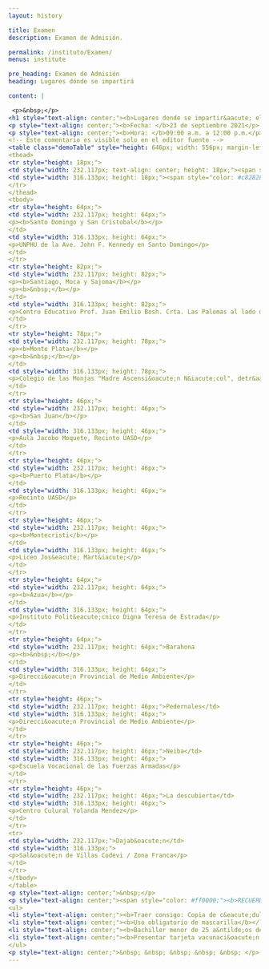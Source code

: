 ```yaml
---
layout: history

title: Examen
description: Examen de Admisión.

permalink: /instituto/Examen/
menus: institute

pre_heading: Examen de Admisión
heading: Lugares dónde se impartirá

content: |

 <p>&nbsp;</p>
<h1 style="text-align: center;"><b>Lugares donde se impartir&aacute; el examen de </b><b>admisi&oacute;n</b></h1>
<p style="text-align: center;"><b>Fecha: </b>23 de septiembre 2021</p>
<p style="text-align: center;"><b>Hora: </b>09:00 a.m. a 12:00 p.m.</p>
<!-- Este comentario es visible solo en el editor fuente -->
<table class="demoTable" style="height: 646px; width: 556px; margin-left: auto; margin-right: auto;">
<thead>
<tr style="height: 18px;">
<td style="width: 232.117px; text-align: center; height: 18px;"><span style="color: #c82828;">Provincia</span></td>
<td style="width: 316.133px; height: 18px;"><span style="color: #c82828;">Lugar</span></td>
</tr>
</thead>
<tbody>
<tr style="height: 64px;">
<td style="width: 232.117px; height: 64px;">
<p><b>Santo Domingo y San Cristobal</b></p>
</td>
<td style="width: 316.133px; height: 64px;">
<p>UNPHU de la Ave. John F. Kennedy en Santo Domingo</p>
</td>
</tr>
<tr style="height: 82px;">
<td style="width: 232.117px; height: 82px;">
<p><b>Santiago, Moca y Sajoma</b></p>
<p><b>&nbsp;</b></p>
</td>
<td style="width: 316.133px; height: 82px;">
<p>Centro Educativo Prof. Juan Emilio Bosh. Crta. Las Palomas al lado del Club de los ferreteros, Santiago</p>
</td>
</tr>
<tr style="height: 78px;">
<td style="width: 232.117px; height: 78px;">
<p><b>Monte Plata</b></p>
<p><b>&nbsp;</b></p>
</td>
<td style="width: 316.133px; height: 78px;">
<p>Colegio de las Monjas "Madre Ascensi&oacute;n N&iacute;col", detr&aacute;s de la polic&iacute;a Nacional</p>
</td>
</tr>
<tr style="height: 46px;">
<td style="width: 232.117px; height: 46px;">
<p><b>San Juan</b></p>
</td>
<td style="width: 316.133px; height: 46px;">
<p>Aula Jacobo Moquete, Recinto UASD</p>
</td>
</tr>
<tr style="height: 46px;">
<td style="width: 232.117px; height: 46px;">
<p><b>Puerto Plata</b></p>
</td>
<td style="width: 316.133px; height: 46px;">
<p>Recinto UASD</p>
</td>
</tr>
<tr style="height: 46px;">
<td style="width: 232.117px; height: 46px;">
<p><b>Montecristi</b></p>
</td>
<td style="width: 316.133px; height: 46px;">
<p>Liceo Jos&eacute; Mart&iacute;</p>
</td>
</tr>
<tr style="height: 64px;">
<td style="width: 232.117px; height: 64px;">
<p><b>Azua</b></p>
</td>
<td style="width: 316.133px; height: 64px;">
<p>Instituto Polit&eacute;cnico Digna Teresa de Estrada</p>
</td>
</tr>
<tr style="height: 64px;">
<td style="width: 232.117px; height: 64px;">Barahona
<p><b>&nbsp;</b></p>
</td>
<td style="width: 316.133px; height: 64px;">
<p>Direcci&oacute;n Provincial de Medio Ambiente</p>
</td>
</tr>
<tr style="height: 46px;">
<td style="width: 232.117px; height: 46px;">Pedernales</td>
<td style="width: 316.133px; height: 46px;">
<p>Direcci&oacute;n Provincial de Medio Ambiente</p>
</td>
</tr>
<tr style="height: 46px;">
<td style="width: 232.117px; height: 46px;">Neiba</td>
<td style="width: 316.133px; height: 46px;">
<p>Escuela Vocacional de las Fuerzas Armadas</p>
</td>
</tr>
<tr style="height: 46px;">
<td style="width: 232.117px; height: 46px;">La descubierta</td>
<td style="width: 316.133px; height: 46px;">
<p>Centro Culural Yolanda Mendez</p>
</td>
</tr>
<tr>
<td style="width: 232.117px;">Dajab&oacute;n</td>
<td style="width: 316.133px;">
<p>Sal&oacute;n de Villas Codevi / Zona Franca</p>
</td>
</tr>
</tbody>
</table>
<p style="text-align: center;">&nbsp;</p>
<p style="text-align: center;"><span style="color: #ff0000;"><b>RECUERDA</b></span></p>
<ul>
<li style="text-align: center;"><b>Traer consigo: Copia de c&eacute;dula</b></li>
<li style="text-align: center;"><b>Uso obligatorio de mascarilla</b></li>
<li style="text-align: center;"><b>Bachiller menor de 25 a&ntilde;os de edad</b></li>
<li style="text-align: center;"><b>Presentar tarjeta vacunaci&oacute;n contra COVID-19</b></li>
</ul>
<p style="text-align: center;">&nbsp; &nbsp; &nbsp; &nbsp; &nbsp; </p>
---
```

